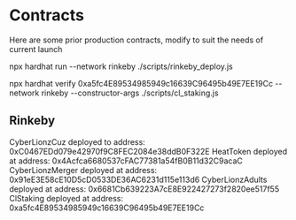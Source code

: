 # Contracts

Here are some prior production contracts, modify to suit the needs of current launch


npx hardhat run --network rinkeby ./scripts/rinkeby_deploy.js

npx hardhat verify 0xa5fc4E89534985949c16639C96495b49E7EE19Cc --network rinkeby --constructor-args ./scripts/cl_staking.js


## Rinkeby
CyberLionzCuz deployed to address: 0xC0467EDd079e42970f9C8FEC2084e38ddB0F322E
HeatToken deployed at address: 0x4Acfca6680537cFAC77381a54fB0B11d32C9acaC
CyberLionzMerger deployed at address: 0x91eE3E58cE10D5cD0533DE36AC6231d115e113d6
CyberLionzAdults deployed at address: 0x6681Cb639223A7cE8E922427273f2820ee517f55
ClStaking deployed at address: 0xa5fc4E89534985949c16639C96495b49E7EE19Cc
